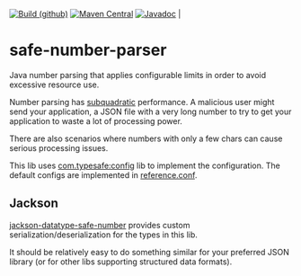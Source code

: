 [![Build (github)](https://github.com/pjfanning/safe-number-parser/actions/workflows/main.yml/badge.svg)](https://github.com/pjfanning/safe-number-parser/actions/workflows/main.yml)
[![Maven Central](https://maven-badges.herokuapp.com/maven-central/com.github.pjfanning/safe-number-parser/badge.svg)](https://maven-badges.herokuapp.com/maven-central/com.github.pjfanning/safe-number-parser)
[![Javadoc](https://javadoc.io/badge/com.github.pjfanning/safe-number-parser.svg)](https://javadoc.io/doc/com.github.pjfanning/safe-number-parser) |

# safe-number-parser
Java number parsing that applies configurable limits in order to avoid excessive resource use.

Number parsing has [subquadratic](https://en.wiktionary.org/wiki/subquadratic) performance. A malicious user might
send your application, a JSON file with a very long number to try to get your application to waste a lot of processing power.

There are also scenarios where numbers with only a few chars can cause serious processing issues.

This lib uses [com.typesafe:config](https://github.com/lightbend/config) lib to implement the configuration.
The default configs are implemented in [reference.conf](https://github.com/pjfanning/safe-number-parser/blob/main/src/main/resources/reference.conf).

## Jackson

[jackson-datatype-safe-number](https://github.com/pjfanning/jackson-datatype-safe-number) provides custom serialization/deserialization
for the types in this lib.

It should be relatively easy to do something similar for your preferred JSON library (or for other libs supporting
structured data formats).
